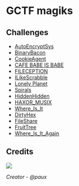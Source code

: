 # GCTF magiks

## Challenges
- [AutoEncryptSys](CTF/AutoEncryptSys)
- [BinaryBacon](CTF/BinaryBacon)
- [CookieAgent](CTF/CookieAgent)
- [CAFE BABE IS BABE](CTF/CAFE%20BABE%20IS%20BABE)
- [FILECEPTION](CTF/FILECEPTION)
- [ILikeScrabble](CTF/ILikeScrabble)
- [Lonely Planet](CTF/Lonely%20Planet)
- [Spirals](CTF/Spirals)
- [HiddenHidden](CTF/HiddenHidden)
- [HAXOR_MUSIX](CTF/HAXOR_MUSIX)
- [Where_Is_It](CTF/Where_Is_It)
- [DirtyHex](CTF/DirtyHex)
- [FileShare](CTF/FileShare)
- [FruitTree](CTF/FruitTree)
- [Where_Is_It_Again](CTF/Where_Is_It_Again)
## Credits
![](https://media.giphy.com/media/7ZWft74Fqo7aU/giphy.gif)

<i>Creator - @paux</i>
